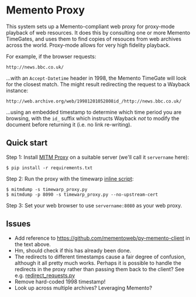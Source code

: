 Memento Proxy
=============

This system sets up a Memento-compliant web proxy for proxy-mode playback of web resources. It does this by consulting one or more Memento TimeGates, and uses them to find copies of resouces from web archives across the world. Proxy-mode allows for very high fidelity playback.

For example, if the browser requests:

    http://news.bbc.co.uk/

...with an `Accept-Datetime` header in 1998, the Memento TimeGate will look for the closest match. The might result redirecting the request to a Wayback instance:

    http://web.archive.org/web/19981201052808id_/http://news.bbc.co.uk/

...using an embedded timestamp to determine which time period you are browsing, with the ```id_``` suffix which instructs Wayback _not_ to modify the document before returning it (i.e. no link re-writing).


Quick start
-----------

Step 1: Install [MITM Proxy](http://mitmproxy.org) on a suitable server (we'll call it ```servername``` here):

    $ pip install -r requirements.txt

Step 2: Run the proxy with the timewarp [inline script](http://mitmproxy.org/doc/scripting/inlinescripts.html):

    $ mitmdump -s timewarp_proxy.py
    $ mitmdump -p 8090 -s timewarp_proxy.py --no-upstream-cert

Step 3: Set your web browser to use ```servername:8080``` as your web proxy.


Issues
------

- Add reference to https://github.com/mementoweb/py-memento-client in the text above.
- Hm, should check if this has already been done.
- The redirects to different timestamps cause a fair degree of confusion, although it all pretty much works. Perhaps it is possible to handle the redirects in the proxy rather than passing them back to the client? See e.g. [redirect_requests.py](https://github.com/mitmproxy/mitmproxy/blob/master/examples/redirect_requests.py)
- Remove hard-coded 1998 timestamp!
- Look up across multiple archives? Leveraging Memento?
